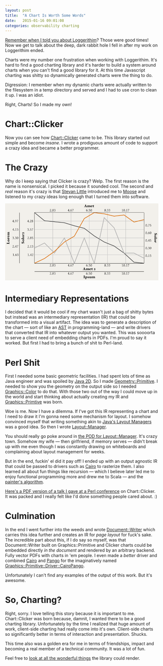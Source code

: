 ```yaml
---
layout: post
title:  "A Chart Is Worth Some Words"
date:   2015-01-16 09:01:08
categories: observability charting
---
```


[Remember when I told you about Loggerithim](http://onemogin.com/observability/tech/let-the-rithm-move-you.html)? Those were good times! Now we get to talk about the deep, dark rabbit hole I fell in after my work on Loggerithim ended.

Charts were my number one frustration when working with Loggerithim. It's hard to find a good charting library and it's harder to build a system around charts when you can't find a good library for it. At this time Javascript charting was shitty so dynamically generated charts were the thing to do.

Digression: I remember when my dynamic charts were actually written to the filesystem in a temp directory and served and I had to use cron to clean it up. I was an idiot.

Right, Charts! So I made my own!

# Chart::Clicker

Now you can see how [Chart::Clicker](https://metacpan.org/pod/Chart::Clicker) came to be. This library started out simple and become *insane*. I wrote a prodiguous amount of code to support a crazy idea and became a better programmer.

# The Crazy

Why do I keep saying that Clicker is crazy? Welp. The first reason is the name is nonsensical. I picked it because it sounded cool. The second and *real* reason it's crazy is that [Stevan Little](https://twitter.com/stevanlittle) introduced me to [Moose](https://metacpan.org/pod/Moose) and listened to my crazy ideas long enough that I turned them into software.

![Loggerithim!](/assets/images/lr-crazy.png)

# Intermediary Representations

I decided that it would be cool if my chart wasn't just a bag of shitty bytes but instead was an intermediary representation (IR) that could be transformed into a visual artifact. The idea was to generate a description of the chart — sort of like an [AST](http://en.wikipedia.org/wiki/Abstract_syntax_tree) in programming-land — and write drivers that converted that IR into whatever output you wanted. This was soooorta to serve a client need of embedding charts in PDFs. I'm proud to say it worked.  But first I had to bring a bunch of shit to Perl-land.

# Perl Shit

First I needed some basic geometric facilities. I had spent lots of time as Java engineer and was spoiled by [Java 2D](http://docs.oracle.com/javase/tutorial/2d/). So I made [Geometry::Primitive](https://metacpan.org/pod/Geometry::Primitive). I needed to show you the geometry on the output side so I needed [Graphics::Color](https://metacpan.org/pod/Graphics::Color) to do that. With those two out of the way I could move up in the world and start thinking about actually creating my IR and [Graphics::Primtive](https://metacpan.org/pod/Graphics::Primitive) was born.

Woe is me. Now I have a dilemma. If I've got this IR representing a chart and I need to draw it I'm gonna need some mechanism for layout. I somehow convinced myself that writing something akin to [Java's Layout Managers](http://docs.oracle.com/javase/tutorial/uiswing/layout/visual.html) was a good idea.  So then I wrote [Layout::Manager](https://metacpan.org/pod/Layout::Manager).

You should really go poke around in [the POD for Layout::Manager](https://metacpan.org/release/Layout-Manager). It's crazy town. Somehow my wife — then girlfriend, if memory serves — didn't break up with me even though I was constantly drawing on whiteboards and complaining about layout management for weeks.

But in the end, fuckin' el did it pay off! I ended up with an output agnostic IR that could be passed to drivers such as [Cairo](https://metacpan.org/pod/Graphics::Primitive::Driver::Cairo) to rasterize them. I also learned all about fun things like recursion — which I believe later led me to enjoy functional programming more and drew me to Scala — and the [painter's algorithm](http://en.wikipedia.org/wiki/Painter%27s_algorithm).

[Here's a PDF version of a talk I gave at a Perl conference](/assets/talks/Data-Viz-w-ChartClicker.pdf) on Chart::Clicker. It was packed and I really felt like I'd done something people cared about. :)

# Culmination

In the end I went further into the weeds and wrote [Document::Writer](https://metacpan.org/release/Document-Writer) which carries this idea further and creates an IR for *page layout* for fuck's sake. The incredible part about this, if I do say so myself, was that Document::Writer built on Graphics::Primitive and Clicker charts could be embedded directly *in the document* and rendered by an arbitrary backend. Fully vector PDFs with charts in 'em people.  I even made a *better* driver and combined [Cairo](http://cairographics.org/) and [Pango](http://www.pango.org/) for the imaginatively named [Graphics::Primitive::Driver::CairoPango](https://metacpan.org/pod/Graphics::Primitive::Driver::CairoPango).

Unfortunately I can't find any examples of the output of this work. But it's awesome.

# So, Charting?

Right, sorry. I love telling this story because it is important to me.  Chart::Clicker was born because, damnit, I wanted there to be a good charting library. Unfortunately by the time I realized that huge amount of work, client-side charting had really come into it's own. Client-side charts so significantly better in terms of interaction and presentation. Shucks.

This time also was a golden era for me in terms of friendships, impact and becoming a real member of a technical community. It was a lot of fun.

Feel free to [look at all the wonderful things](https://metacpan.org/pod/Chart::Clicker#Renderers) the library could render.
